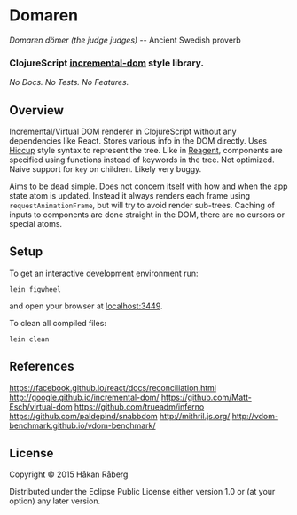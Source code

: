 # Domaren

*Domaren dömer (the judge judges)*
-- Ancient Swedish proverb

### ClojureScript [incremental-dom](google.github.io/incremental-dom) style library.

*No Docs. No Tests. No Features.*


## Overview

Incremental/Virtual DOM renderer in ClojureScript without any
dependencies like React. Stores various info in the DOM directly. Uses
[Hiccup](https://github.com/weavejester/hiccup) style syntax to
represent the tree. Like in
[Reagent](https://github.com/reagent-project/reagent), components are
specified using functions instead of keywords in the tree. Not
optimized. Naive support for `key` on children. Likely very buggy.

Aims to be dead simple. Does not concern itself with how and when the
app state atom is updated. Instead it always renders each frame using
`requestAnimationFrame`, but will try to avoid render
sub-trees. Caching of inputs to components are done straight in the
DOM, there are no cursors or special atoms.


## Setup

To get an interactive development environment run:

    lein figwheel

and open your browser at [localhost:3449](http://localhost:3449/).

To clean all compiled files:

    lein clean

## References

https://facebook.github.io/react/docs/reconciliation.html
http://google.github.io/incremental-dom/
https://github.com/Matt-Esch/virtual-dom
https://github.com/trueadm/inferno
https://github.com/paldepind/snabbdom
http://mithril.js.org/
http://vdom-benchmark.github.io/vdom-benchmark/


## License

Copyright © 2015 Håkan Råberg

Distributed under the Eclipse Public License either version 1.0 or (at
your option) any later version.
